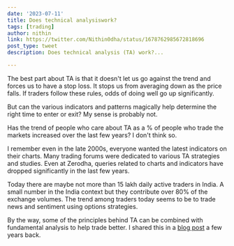 ```yaml
---
date: '2023-07-11'
title: Does technical analysiswork?
tags: [trading]
author: nithin
link: https://twitter.com/Nithin0dha/status/1678762985672818696
post_type: tweet
description: Does technical analysis (TA) work?...

---
```


The best part about TA is that it doesn't let us go against the trend and forces us to have a stop loss. It stops us from averaging down as the price falls. If traders follow these rules, odds of doing well go up significantly. 

But can the various indicators and patterns magically help determine the right time to enter or exit?
My sense is probably not.

Has the trend of people who care about TA as a % of people who trade the markets increased over the last few years? I don't think so.

I remember even in the late 2000s, everyone wanted the latest indicators on their charts. Many trading forums were dedicated to various TA strategies and studies. Even at Zerodha, queries related to charts and indicators have dropped significantly in the last few years.

Today there are maybe not more than 15 lakh daily active traders in India. A small number in the India context but they contribute over 80% of the exchange volumes. The trend among traders today seems to be to trade news and sentiment using options strategies.

By the way, some of the principles behind TA can be combined with fundamental analysis to help trade better. I shared this in a [blog post](https://zerodha.com/z-connect/traders-zone/trading-psychology/basic-rules-of-trading) a few years back. 
